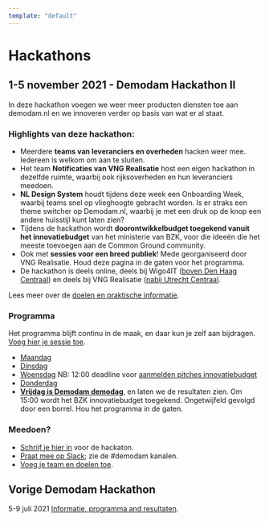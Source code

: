 ```yaml
---
template: "default"
---
```


# Hackathons

## 1-5 november 2021 - Demodam Hackathon II
In deze hackathon voegen we weer meer producten diensten toe aan demodam.nl en we innoveren verder op basis van wat er al staat.

### Highlights van deze hackathon:
* Meerdere **teams van leveranciers en overheden** hacken weer mee. Iedereen is welkom om aan te sluiten. 
* Het team **Notificaties van VNG Realisatie** host een eigen hackathon in dezelfde ruimte, waarbij ook rijksoverheden en hun leveranciers meedoen. 
* **NL Design System** houdt tijdens deze week een Onboarding Week, waarbij teams snel op vlieghoogte gebracht worden. Is er straks een theme switcher op Demodam.nl, waarbij je met een druk op de knop een andere huisstijl kunt laten zien? 
* Tijdens de hackathon wordt **doorontwikkelbudget toegekend vanuit het innovatiebudget** van het ministerie van BZK, voor die ideeën die het meeste toevoegen aan de Common Ground community. 
* Ook met **sessies voor een breed publiek**! Mede georganiseerd door VNG Realisatie. Houd deze pagina in de gaten voor het programma. 
* De hackathon is deels online, deels bij Wigo4IT ([boven Den Haag Centraal](https://goo.gl/maps/TcQxJfH5MTDe7BBA7)) en deels bij VNG Realisatie ([nabij Utrecht Centraal](https://docs.google.com/presentation/d/1SJgPPEyf5I2tFjAzE0tRWqG64BC0LicFAnRUYPT4YQ4/edit#slide=id.gf9e1c48675_2_0).  

Lees meer over de [doelen en praktische informatie](https://docs.google.com/presentation/d/1SJgPPEyf5I2tFjAzE0tRWqG64BC0LicFAnRUYPT4YQ4/edit#slide=id.p). 

### Programma
Het programma blijft continu in de maak, en daar kun je zelf aan bijdragen. [Voeg hier je sessie toe](https://docs.google.com/presentation/d/1SJgPPEyf5I2tFjAzE0tRWqG64BC0LicFAnRUYPT4YQ4/edit#slide=id.gf55fcc07b8_0_12).  
* [Maandag](https://docs.google.com/presentation/d/1SJgPPEyf5I2tFjAzE0tRWqG64BC0LicFAnRUYPT4YQ4/edit#slide=id.gd93f8b291d_0_88)
* [Dinsdag](https://docs.google.com/presentation/d/1SJgPPEyf5I2tFjAzE0tRWqG64BC0LicFAnRUYPT4YQ4/edit#slide=id.gde0fc76439_1_52)
* [Woensdag](https://docs.google.com/presentation/d/1SJgPPEyf5I2tFjAzE0tRWqG64BC0LicFAnRUYPT4YQ4/edit#slide=id.gf5599354ef_0_26) NB: 12:00 deadline voor [aanmelden pitches innovatiebudget](https://docs.google.com/presentation/d/1SJgPPEyf5I2tFjAzE0tRWqG64BC0LicFAnRUYPT4YQ4/edit#slide=id.gf55fcc07b8_0_31)
* [Donderdag](https://docs.google.com/presentation/d/1SJgPPEyf5I2tFjAzE0tRWqG64BC0LicFAnRUYPT4YQ4/edit#slide=id.gde0fc76439_1_67)
* [**Vrijdag is Demodam demodag**](https://docs.google.com/presentation/d/1SJgPPEyf5I2tFjAzE0tRWqG64BC0LicFAnRUYPT4YQ4/edit#slide=id.gf5599354ef_0_32), en laten we de resultaten zien. Om 15:00 wordt het BZK innovatiebudget toegekend. Ongetwijfeld gevolgd door een borrel. Hou het programma in de gaten. 

### Meedoen? 
* [Schrijf je hier in](https://www.meetup.com/Code-For-NL/events/281202873/) voor de hackaton.
* [Praat mee op Slack](https://join.slack.com/t/samenorganiseren/shared_invite/zt-dex1d7sk-wy11sKYWCF0qQYjJHSMW5Q); zie de #demodam kanalen.
* [Voeg je team en doelen toe](https://docs.google.com/presentation/d/1SJgPPEyf5I2tFjAzE0tRWqG64BC0LicFAnRUYPT4YQ4/edit#slide=id.gda9565fa99_0_0).

## Vorige Demodam Hackathon
5-9 juli 2021 [Informatie, programma and resultaten](https://docs.google.com/presentation/d/1ueLpnCIA06f05uuSTop8DU9olLb0M34iR_HrjsebRfI).

